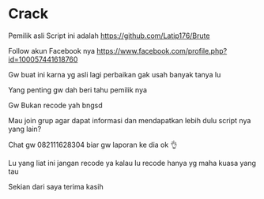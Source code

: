 # Crack

Pemilik asli Script ini adalah https://github.com/Latip176/Brute

Follow akun Facebook nya https://www.facebook.com/profile.php?id=100057441618760

Gw buat ini karna yg asli lagi perbaikan gak usah banyak tanya lu 

Yang penting gw dah beri tahu pemilik nya

Gw Bukan recode yah bngsd

Mau join grup agar dapat informasi dan mendapatkan lebih dulu script nya yang lain? 

Chat gw 082111628304 biar gw laporan ke dia ok 👌 

Lu yang liat ini jangan recode ya kalau lu recode hanya yg maha kuasa yang tau 

Sekian dari saya terima kasih

